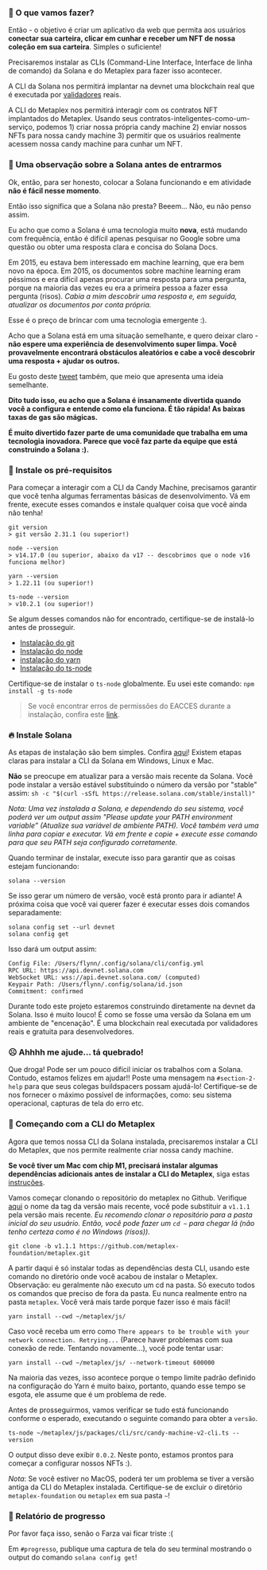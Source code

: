 ### 🦾 O que vamos fazer?

Então - o objetivo é criar um aplicativo da web que permita aos usuários **conectar sua carteira, clicar em cunhar e receber um NFT de nossa coleção em sua carteira**. Simples o suficiente!

Precisaremos instalar as CLIs (Command-Line Interface, Interface de linha de comando) da Solana e do Metaplex para fazer isso acontecer.

A CLI da Solana nos permitirá implantar na devnet uma blockchain real que é executada por [validadores](https://solana.com/validators) reais.

A CLI do Metaplex nos permitirá interagir com os contratos NFT implantados do Metaplex. Usando seus contratos-inteligentes-como-um-serviço, podemos 1) criar nossa própria candy machine 2) enviar nossos NFTs para nossa candy machine 3) permitir que os usuários realmente acessem nossa candy machine para cunhar um NFT.


### 📝 Uma observação sobre a Solana antes de entrarmos

Ok, então, para ser honesto, colocar a Solana funcionando e em atividade **não é fácil nesse momento**.

Então isso significa que a Solana não presta? Beeem... Não, eu não penso assim.

Eu acho que como a Solana é uma tecnologia muito **nova**, está mudando com frequência, então é difícil apenas pesquisar no Google sobre uma questão ou obter uma resposta clara e concisa do Solana Docs.

Em 2015, eu estava bem interessado em machine learning, que era bem novo na época. Em 2015, os documentos sobre machine learning eram péssimos e era difícil apenas procurar uma resposta para uma pergunta, porque na maioria das vezes eu era a primeira pessoa a fazer essa pergunta (risos). _Cabia a mim descobrir uma resposta e, em seguida, atualizar os documentos por conta própria._

Esse é o preço de brincar com uma tecnologia emergente :).

Acho que a Solana está em uma situação semelhante, e quero deixar claro - **não espere uma experiência de desenvolvimento super limpa. Você provavelmente encontrará obstáculos aleatórios e cabe a você descobrir uma resposta + ajudar os outros.**

Eu gosto deste [tweet](https://twitter.com/armaniferrante/status/1434554725093949452) também, que meio que apresenta uma ideia semelhante.

**Dito tudo isso, eu acho que a Solana é insanamente divertida quando você a configura e entende como ela funciona. É tão rápida! As baixas taxas de gas são mágicas.**

**É muito divertido fazer parte de uma comunidade que trabalha em uma tecnologia inovadora. Parece que você faz parte da equipe que está construindo a Solana :).**

### 🤖 Instale os pré-requisitos

Para começar a interagir com a CLI da Candy Machine, precisamos garantir que você tenha algumas ferramentas básicas de desenvolvimento. Vá em frente, execute esses comandos e instale qualquer coisa que você ainda não tenha!

```shell
git version
> git versão 2.31.1 (ou superior!)

node --version
> v14.17.0 (ou superior, abaixo da v17 -- descobrimos que o node v16 funciona melhor)

yarn --version
> 1.22.11 (ou superior!)

ts-node --version
> v10.2.1 (ou superior!)
```

Se algum desses comandos não for encontrado, certifique-se de instalá-lo antes de prosseguir.

* [Instalação do git](https://git-scm.com/book/en/v2/Getting-Started-Installing-Git)
* [Instalação do node](https://nodejs.org/en/download/)
* [instalação do yarn](https://classic.yarnpkg.com/lang/en/docs/install)
* [Instalação do ts-node](https://www.npmjs.com/package/ts-node#installation)

Certifique-se de instalar o `ts-node` globalmente. Eu usei este comando: `npm install -g ts-node`

> Se você encontrar erros de permissões do EACCES durante a instalação, confira este [link](https://docs.npmjs.com/resolving-eacces-permissions-errors-when-installing-packages-globally).


### 🔥 Instale Solana

As etapas de instalação são bem simples. Confira [aqui](https://docs.solana.com/cli/install-solana-cli-tools#use-solanas-install-tool)! Existem etapas claras para instalar a CLI da Solana em Windows, Linux e Mac.

**Não** se preocupe em atualizar para a versão mais recente da Solana. Você pode instalar a versão estável substituindo o número da versão por "stable" assim: `sh -c "$(curl -sSfL https://release.solana.com/stable/install)"`

_Nota: Uma vez instalada a Solana, e dependendo do seu sistema, você poderá ver um output assim "Please update your PATH environment variable” (Atualize sua variável de ambiente PATH). Você também verá uma linha para copiar e executar. Vá em frente e copie + execute esse comando para que seu PATH seja configurado corretamente._

Quando terminar de instalar, execute isso para garantir que as coisas estejam funcionando:


```shell
solana --version
```


Se isso gerar um número de versão, você está pronto para ir adiante! A próxima coisa que você vai querer fazer é executar esses dois comandos separadamente:


```shell
solana config set --url devnet
solana config get
```


Isso dará um output assim:


```shell
Config File: /Users/flynn/.config/solana/cli/config.yml
RPC URL: https://api.devnet.solana.com
WebSocket URL: wss://api.devnet.solana.com/ (computed)
Keypair Path: /Users/flynn/.config/solana/id.json
Commitment: confirmed
```


Durante todo este projeto estaremos construindo diretamente na devnet da Solana. Isso é muito louco! É como se fosse uma versão da Solana em um ambiente de "encenação". É uma blockchain real executada por validadores reais e gratuita para desenvolvedores.


### ☹️ Ahhhh me ajude… tá quebrado!

Que droga! Pode ser um pouco difícil iniciar os trabalhos com a Solana. Contudo, estamos felizes em ajudar!! Poste uma mensagem na `#section-2-help` para que seus colegas buildspacers possam ajudá-lo! Certifique-se de nos fornecer o máximo possível de informações, como: seu sistema operacional, capturas de tela do erro etc.


### 🤩 Começando com a CLI do Metaplex 

Agora que temos nossa CLI da Solana instalada, precisaremos instalar a CLI do Metaplex, que nos permite realmente criar nossa candy machine.

**Se você tiver um Mac com chip M1, precisará instalar algumas dependências adicionais antes de instalar a CLI do Metaplex**, siga estas [instruções](https://docs.metaplex.com/storefront/installation#apple-m1-chip).

Vamos começar clonando o repositório do metaplex no Github. Verifique [aqui](https://github.com/metaplex-foundation/metaplex/tags) o nome da tag da versão mais recente, você pode substituir a `v1.1.1` pela versão mais recente. _Eu recomendo clonar o repositório para a pasta inicial do seu usuário. Então, você pode fazer um `cd ~` para chegar lá (não tenho certeza como é no Windows (risos))._


```shell
git clone -b v1.1.1 https://github.com/metaplex-foundation/metaplex.git
```


A partir daqui é só instalar todas as dependências desta CLI, usando este comando no diretório onde você acabou de instalar o Metaplex. Observação: eu geralmente não executo um cd na pasta. Só executo todos os comandos que preciso de fora da pasta. Eu nunca realmente entro na pasta `metaplex`. Você verá mais tarde porque fazer isso é mais fácil!


```shell
yarn install --cwd ~/metaplex/js/
```


Caso você receba um erro como `There appears to be trouble with your network connection. Retrying...` (Parece haver problemas com sua conexão de rede. Tentando novamente…), você pode tentar usar:


```shell
yarn install --cwd ~/metaplex/js/ --network-timeout 600000
```


Na maioria das vezes, isso acontece porque o tempo limite padrão definido na configuração do Yarn é muito baixo, portanto, quando esse tempo se esgota, ele assume que é um problema de rede.

Antes de prosseguirmos, vamos verificar se tudo está funcionando conforme o esperado, executando o seguinte comando para obter a `versão`.


```shell
ts-node ~/metaplex/js/packages/cli/src/candy-machine-v2-cli.ts --version
```


O output disso deve exibir `0.0.2`. Neste ponto, estamos prontos para começar a configurar nossos NFTs :).

*Nota*: Se você estiver no MacOS, poderá ter um problema se tiver a versão antiga da CLI do Metaplex instalada. Certifique-se de excluir o diretório `metaplex-foundation` ou `metaplex` em sua pasta `~`!


### 🚨 Relatório de progresso

Por favor faça isso, senão o Farza vai ficar triste :(

Em `#progresso`, publique uma captura de tela do seu terminal mostrando o output do comando `solana config get`!
